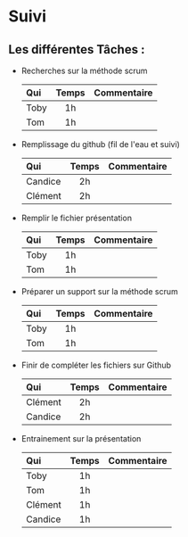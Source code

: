 
# Suivi

## Les différentes Tâches : 

- Recherches sur la méthode scrum 
    
    | Qui | Temps | Commentaire |
    | :-------  | :-------: | -------:  |
    | Toby    | 1h    |     |
    | Tom    | 1h    |     |

- Remplissage du github (fil de l'eau et suivi)

    | Qui | Temps | Commentaire |
    | :-------  | :-------: | -------:  |
    | Candice    | 2h    |     |
    | Clément    | 2h    |     |

- Remplir le fichier présentation 

    | Qui | Temps | Commentaire |
    | :-------  | :-------: | -------:  |
    | Toby    | 1h    |     |
    | Tom    | 1h    |     |

- Préparer un support sur la méthode scrum

    | Qui | Temps | Commentaire |
    | :-------  | :-------: | -------:  |
    | Toby    | 1h    |     |
    | Tom    | 1h    |     |

- Finir de compléter les fichiers sur Github

    | Qui | Temps | Commentaire |
    | :-------  | :-------: | -------:  |
    | Clément    | 2h    |     |
    | Candice    | 2h    |     |

- Entrainement sur la présentation 

    | Qui | Temps | Commentaire |
    | :-------  | :-------: | -------:  |
    | Toby    | 1h    |     |
    | Tom    | 1h    |     |
    | Clément    | 1h    |     |
    | Candice    | 1h    |     |









